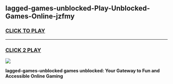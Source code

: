 
## lagged-games-unblocked-Play-Unblocked-Games-Online-jzfmy
<h3>
<a href="https://premium76.site?title=lagged-games-unblocked&ref=25A">CLICK TO PLAY</a></h3>
<hr>

<h3>
<a href="https://premium76.site?title=lagged-games-unblocked&ref=25A">CLICK 2 PLAY</a>
  
</h3>

<a href="https://premium76.site?title=lagged-games-unblocked&ref=25A"><img src="https://clearcache.store/games.png"></a>


**lagged-games-unblocked games unblocked: Your Gateway to Fun and Accessible Online Gaming**
